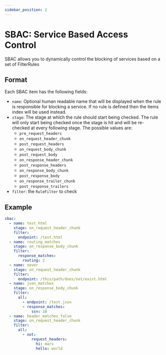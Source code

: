 ```yaml
---
sidebar_position: 2
---
```


# SBAC: Service Based Access Control

SBAC allows you to dynamically control the blocking of services based on a set of FilterRules

## Format

Each SBAC item has the following fields:

* `name`: Optional human readable name that will be displayed when the rule is responsible for blocking a service.
    If no rule is defined then the items index will be used instead.
* `stage`: The stage at which the rule should start being checked.
    The rule will only start being checked once the stage is hit and will be re-checked at every following stage. The possible values are:
  * `pre_request_headers`
  * `on_request_header_chunk`
  * `post_request_headers`
  * `on_request_body_chunk`
  * `post_request_body`
  * `on_response_header_chunk`
  * `post_response_headers`
  * `on_response_body_chunk`
  * `post_response_body`
  * `on_response_trailer_chunk`
  * `post_response_trailers`
* `filter`: the `RuleFilter` to check

## Example

```yaml
sbac:
  - name: test_html
    stage: on_request_header_chunk
    filter:
      endpoint: /test.html
  - name: routing_matches
    stage: on_response_body_chunk
    filter:
      response_matches:
        routing: 2
  - name: never
    stage: on_request_header_chunk
    filter:
      endpoint: /this/path/does/not/exist.html
  - name: json_matches
    stage: on_response_body_chunk
    filter:
      all:
        - endpoint: /test.json
        - response_matches:
            ssn: 10
  - name: header_matches_false
    stage: on_request_header_chunk
    filter:
      all:
        - not:
            request_headers:
              hi: mars
              hello: world
```
